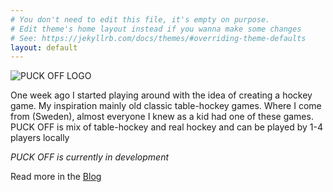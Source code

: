 ```yaml
---
# You don't need to edit this file, it's empty on purpose.
# Edit theme's home layout instead if you wanna make some changes
# See: https://jekyllrb.com/docs/themes/#overriding-theme-defaults
layout: default
---
```


<div class="row">
    <div class="twelve columns">
        <div class="center">
            <img src="{{ site.github.url }}/assets/images/logos/puck_off_logo_SM.png" alt="PUCK OFF LOGO">
        </div>
    </div>
</div>

<p>
    One week ago I started playing around with the idea of creating a hockey game. My inspiration mainly old classic table-hockey games. Where I come from (Sweden), almost everyone I knew as a kid had one of these games.
    <span class="puckoff">PUCK OFF</span> is mix of table-hockey and real hockey and can be played by 1-4 players locally
</p>

<p>
    <i><span class="puckoff">PUCK OFF</span> is currently in development</i>
</p>

<p>Read more in the <a href="{% post_url 2017-09-02-puck-of-site-is-live %}">Blog</a></p>